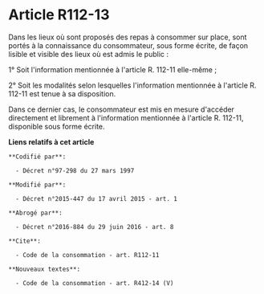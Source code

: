 # Article R112-13

Dans les lieux où sont proposés des repas à consommer sur place, sont portés à la connaissance du consommateur, sous forme
écrite, de façon lisible et visible des lieux où est admis le public : 

1° Soit l'information mentionnée à l'article R. 112-11 elle-même ; 

2° Soit les modalités selon lesquelles l'information mentionnée à l'article R. 112-11 est tenue à sa disposition. 

Dans ce dernier cas, le consommateur est mis en mesure d'accéder directement et librement à l'information mentionnée à
l'article R. 112-11, disponible sous forme écrite.

**Liens relatifs à cet article**

	**Codifié par**:

	  - Décret n°97-298 du 27 mars 1997

	**Modifié par**:

	  - Décret n°2015-447 du 17 avril 2015 - art. 1

	**Abrogé par**:

	  - Décret n°2016-884 du 29 juin 2016 - art. 8

	**Cite**:

	  - Code de la consommation - art. R112-11

	**Nouveaux textes**:

	  - Code de la consommation - art. R412-14 (V)

